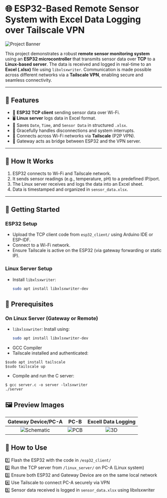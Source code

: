 # 🌐 ESP32-Based Remote Sensor System with Excel Data Logging over Tailscale VPN

![Project Banner](images/project_diagram.png)

This project demonstrates a robust **remote sensor monitoring system** using an **ESP32 microcontroller** that transmits sensor data over **TCP** to a **Linux-based server**. The data is received and logged in real-time to an **Excel (.xlsx)** file using `libxlsxwriter`. Communication is made possible across different networks via a **Tailscale VPN**, enabling secure and seamless connectivity.

---

## 🚀 Features

- 📡 **ESP32 TCP client** sending sensor data over Wi-Fi.
- 🖥️ **Linux server** logs data in Excel format.
- 📁 Saves `Date`, `Time`, and `Sensor Data` in structured `.xlsx`.
- 🧠 Gracefully handles disconnections and system interrupts.
- 🔐 Connects across Wi-Fi networks via **Tailscale** (P2P VPN).
- 🛜 Gateway acts as bridge between ESP32 and the VPN server.

---


## 🧪 How It Works

1. ESP32 connects to Wi-Fi and Tailscale network.
2. It sends sensor readings (e.g., temperature, pH) to a predefined IP/port.
3. The Linux server receives and logs the data into an Excel sheet.
4. Data is timestamped and organized in `sensor_data.xlsx`.

---

## 🚀 Getting Started

### ESP32 Setup
- Upload the TCP client code from `esp32_client/` using Arduino IDE or ESP-IDF.
- Connect to a Wi-Fi network.
- Ensure Tailscale is active on the ESP32 (via gateway forwarding or static IP).

### Linux Server Setup
- Install `libxlsxwriter`:  
  ```bash
  sudo apt install libxlsxwriter-dev

## 🧪 Prerequisites
### On Linux Server (Gateway or Remote)
- `libxlsxwriter`: Install using:
  ```bash
  sudo apt install libxlsxwriter-dev
- GCC Compiler
- Tailscale installed and authenticated:
 ```
$sudo apt install tailscale
$sudo tailscale up
```
- Compile and run the C server:
```
$ gcc server.c -o server -lxlsxwriter
./server
```
## 🖼️ Preview Images

| Gateway Device/PC-A | PC-B | Excell Data Logging |
|:---------:|:----------:|:---------:|
| ![Schematic](Img/PC-A.png) | ![PCB](Img/PC-B.png) | ![3D](Img/Excell.png) |

## 🔧 How to Use

1️⃣ Flash the ESP32 with the code in `/esp32_client/`  
2️⃣ Run the TCP server from `/linux_server/` on PC-A (Linux system)  
3️⃣ Ensure both ESP32 and Gateway Device are on the same local network  
4️⃣ Use Tailscale to connect PC-A securely via VPN  
5️⃣ Sensor data received is logged in `sensor_data.xlsx` using libxlsxwriter

